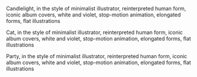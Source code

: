 Candlelight, in the style of minimalist illustrator, reinterpreted human form, iconic album covers, white and violet, stop-motion animation, elongated forms, flat illustrations

Cat, in the style of minimalist illustrator, reinterpreted human form, iconic album covers, white and violet, stop-motion animation, elongated forms, flat illustrations

Party, in the style of minimalist illustrator, reinterpreted human form, iconic album covers, white and violet, stop-motion animation, elongated forms, flat illustrations
